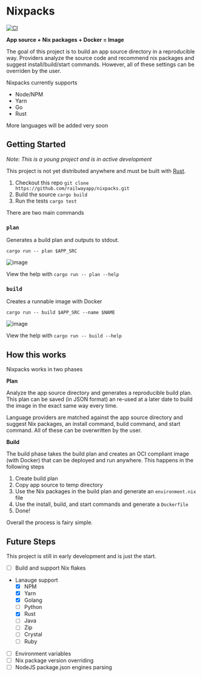 # Nixpacks

[![CI](https://github.com/railwayapp/bb/actions/workflows/ci.yml/badge.svg)](https://github.com/railwayapp/bb/actions/workflows/ci.yml)

**App source + Nix packages + Docker = Image**

The goal of this project is to build an app source directory in a reproducible way. Providers analyze the source code and recommend nix packages and suggest install/build/start commands. However, all of these settings can be overriden by the user.

Nixpacks currently supports

- Node/NPM
- Yarn
- Go
- Rust

More languages will be added very soon

## Getting Started

_Note: This is a young project and is in active development_

This project is not yet distributed anywhere and must be built with [Rust](https://www.rust-lang.org/tools/install).

1. Checkout this repo `git clone https://github.com/railwayapp/nixpacks.git`
2. Build the source `cargo build`
3. Run the tests `cargo test`

There are two main commands

### `plan`

Generates a build plan and outputs to stdout.

```
cargo run -- plan $APP_SRC
```

![image](https://user-images.githubusercontent.com/3044853/161355091-1eb38fd7-aa59-412e-904d-74e48e2016e7.png)

View the help with `cargo run -- plan --help`

### `build`

Creates a runnable image with Docker

```
cargo run -- build $APP_SRC --name $NAME
```

![image](https://user-images.githubusercontent.com/3044853/161355162-73651b6d-6ee2-41ee-a0f0-abbf581ce8f4.png)


View the help with `cargo run -- build --help`


## How this works

Nixpacks works in two phases

**Plan**

Analyze the app source directory and generates a reproducible build plan. This plan can be saved (in JSON format) an re-used at a later date to build the image in the exact same way every time.

Language providers are matched against the app source directory and suggest Nix packages, an install command, build command, and start command. All of these can be overwritten by the user.

**Build**

The build phase takes the build plan and creates an OCI compliant image (with Docker) that can be deployed and run anywhere. This happens in the following steps

1. Create build plan
2. Copy app source to temp directory
3. Use the Nix packages in the build plan and generate an `environment.nix` file
4. Use the install, build, and start commands and generate a `Dockerfile`
5. Done!

Overall the process is fairy simple.

## Future Steps

This project is still in early development and is just the start.

- [ ] Build and support Nix flakes
- Lanauge support
  * [x] NPM
  * [x] Yarn
  * [x] Golang
  * [ ] Python
  * [x] Rust
  * [ ] Java
  * [ ] Zip
  * [ ] Crystal
  * [ ] Ruby
- [ ] Environment variables
- [ ] Nix package version overriding
- [ ] NodeJS package.json engines parsing
